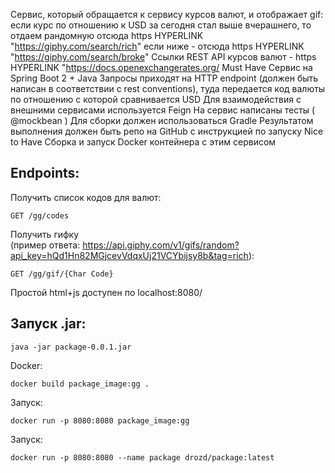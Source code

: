 Cервис, который обращается к сервису курсов валют, и отображает gif:
если курс по отношению к USD за сегодня стал выше вчерашнего, то отдаем рандомную отсюда https HYPERLINK "https://giphy.com/search/rich" если ниже - отсюда https HYPERLINK "https://giphy.com/search/broke" Ссылки
REST API курсов валют - https HYPERLINK "https://docs.openexchangerates.org/
Must Have
Сервис на Spring Boot 2 + Java 
Запросы приходят на HTTP endpoint (должен быть написан в соответствии с rest conventions), туда передается код валюты по отношению с которой сравнивается USD
Для взаимодействия с внешними сервисами используется Feign
На сервис написаны тесты ( @mockbean )
Для сборки должен использоваться Gradle
Результатом выполнения должен быть репо на GitHub с инструкцией по запуску
Nice to Have
Сборка и запуск Docker контейнера с этим сервисом


Endpoints:
---  
Получить список кодов для валют:
```
GET /gg/codes
```  
Получить гифку  
(пример ответа: https://api.giphy.com/v1/gifs/random?api_key=hQd1Hn82MGjcevVdqxUj21VCYbijsy8b&tag=rich):
```
GET /gg/gif/{Char Code}
```  
Простой html+js доступен по localhost:8080/

Запуск .jar:
---
```
java -jar package-0.0.1.jar
```
Docker:

```  
docker build package_image:gg .  
```
Запуск:
```
docker run -p 8080:8080 package_image:gg 
``` 

Запуск:
``` 
docker run -p 8080:8080 --name package drozd/package:latest
```
